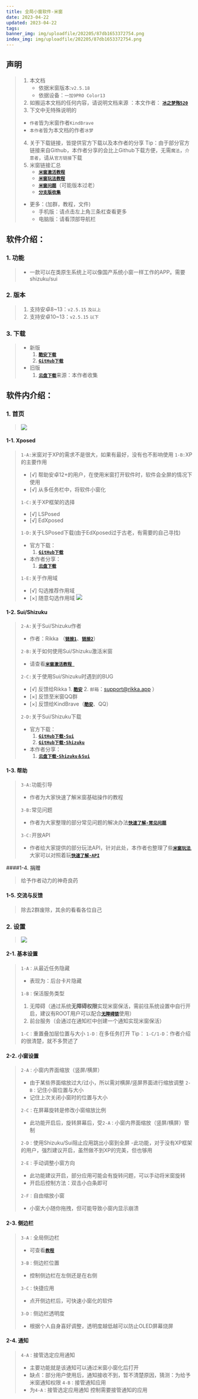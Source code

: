 ```yaml
---
title: 全局小窗软件-米窗
date: 2023-04-22
updated: 2023-04-22
tags:
banner_img: img/uploadfile/202205/87db1653372754.png
index_img: img/uploadfile/202205/87db1653372754.png
---
```


## <i id="声明"></i>声明
> 1. 本文档
> 	 - 依据米窗版本:`v2.5.18`
> 	 - 依据设备：`一加9PRO Color13`
> 2. 如搬运本文档的任何内容，请说明文档来源
：本文作者： <u>[**`冰之梦殇520`**](https://www.coolapk.com/u/3571197 "冰之梦殇520")</u>
> 3. 下文中无特殊说明的
> - `作者`皆为米窗作者`KindBrave`
> - `本作者`皆为本文档的作者`冰梦`
> 4. 关于下载链接，皆提供官方下载以及本作者的分享
> Tip：由于部分官方链接来自Github，本作者分享的会比上Github下载方便，无需`魔法`，`介意者`，请从`官方链接`下载
> 5. 米窗链接汇总
> 	 - <u>[**`米窗激活教程`**](https://bzmshang.top/Mi-Freeform_activation "米窗激活教程")</u>
> 	 - <u>[**`米窗玩法教程`**](https://bzmshang.top/Mi-Freeform_Play "米窗玩法教程")</u>
> 	 - <u>[**`米窗问题`**](https://bzmshang.top/Mi-Freeform_Trivia "米窗问题")</u>（可能版本过老）
> 	 - <u>[**`分支版收集`**](https://bzmshang.top/Mi-Freeform-Branches_Collecting "米窗更新日志")</u>
>
> - 更多：(加群，教程，文件)
> 	 - 手机版：请点击左上角三条杠查看更多
> 	 - 电脑版：请看顶部导航栏

## <i id="软件介绍"></i>软件介绍：
### <i id="功能"></i>1. 功能
> - 一款可以在类原生系统上可以像国产系统小窗一样工作的APP。需要shizuku/sui

### <i id="版本"></i>2. 版本
> 1. 支持安卓8~13：`v2.5.15` `及以上`
> 2. 支持安卓10~13：`v2.5.15` `以下`

### <i id="下载"></i>3. 下载
> - 新版
> 	1. <u>[**`酷安下载`**](https://www.coolapk.com/apk/com.sunshine.freeform "酷安下载")</u>
> 	2. <u>[**`GitHub下载`**](https://github.com/sunshine0523/Mi-FreeForm "GitHub下载")</u>
> - 旧版
> 	1. <u>[**`云盘下载`**](https://cloud.bzmshang.top/Software/Mi-Freeform/%E5%AE%98%E6%96%B9%E7%89%88 "云盘下载")</u>来源：本作者收集

## <i id="软件内介绍"></i>软件内介绍：
### <i id="首页"></i>1. 首页
> [![](img/uploadfile/202211/cd731669456936.jpg)](img/uploadfile/202211/cd731669456936.jpg)

#### <i id="Xposed"></i>1-1. Xposed
> `1-A:`米窗对于XP的需求不是很大，如果有最好，没有也不影响使用
> `1-B:`XP的主要作用
> - [√] 帮助安卓12+的用户，在使用米窗打开软件时，软件会全屏的情况下使用
> - [√] 从多任务栏中，将软件小窗化
>
> `1-C:`关于XP框架的选择
> - [√] LSPosed
> - [√] EdXposed
>
>`1-D:`关于LSPosed下载(由于EdXposed过于古老，有需要的自己寻找)
> - 官方下载：
> 	1. <u>[**`GitHub下载`**](https://github.com/LSPosed/LSPosed "GitHub下载")</u>
> - 本作者分享：
> 	1. <u>[**`云盘下载`**](https://cloud.bzmshang.top/Software/LSP/LSPosed "云盘下载")</u>
>
>`1-E:`关于作用域
> - [√] 勾选推荐作用域
> - [×] 随意勾选作用域
>[![](img/uploadfile/202211/6ed51669456936.jpg)](img/uploadfile/202211/6ed51669456936.jpg)

#### <i id="Sui/Shizuku"></i>1-2. Sui/Shizuku
> `2-A:`关于Sui/Shizuku作者
> 	- 作者：Rikka	（<u>[**`链接1`**](https://rikka.app/zh-hans/ "链接1")</u>、<u>[**`链接2`**](https://github.com/RikkaApps "链接2")</u>）
>
> `2-B:`关于如何使用Sui/Shizuku激活米窗
> 	- 请查看<u>[**`米窗激活教程 `**](https://bzmshang.top/Mi-Freeform_activation "米窗激活教程")</u>
>
> `2-C:`关于使用Sui/Shizuku时遇到的BUG
> - [√] 反馈给Rikka
	 1. <u>[**`酷安`**](http://www.coolapk.com/u/238725 "酷安")</u>
	 2. `邮箱`：<support@rikka.app> ）
> - [×] 反馈至米窗QQ群
> - [×] 反馈给KindBrave（<u>[**`酷安`**](http://www.coolapk.com/u/810697 "酷安")</u>、QQ）
>
> `2-D:`关于Sui/Shizuku下载
> - 官方下载：
> 	1. <u>[**`GitHub下载-Sui`**](https://github.com/RikkaApps/Sui "GitHub下载-Sui")</u>
> 	2. <u>[**`GitHub下载-Shizuku`**](https://shizuku.rikka.app/zh-hans/download/ "GitHub下载-Shizuku")</u>
> - 本作者分享：
> 	1. <u>[**`云盘下载-Shizuku＆Sui`**](https://cloud.bzmshang.top/Software/Shizuku-Sui "云盘下载-Shizuku＆Sui")</u>

#### <i id="帮助"></i>1-3. 帮助
> `3-A:`功能引导
> - 作者为大家快速了解米窗基础操作的教程
>
> `3-B:`常见问题
> - 作者为大家整理的部分常见问题的解决办法<u>[**`快速了解-常见问题`**](https://github.com/sunshine0523/Mi-FreeForm/blob/master/qa_zh-Hans.md "快速了解")</u>
>
> `3-C:`开放API
> - 作者给大家提供的部分玩法API，针对此处，本作者也整理了些<u>[**`米窗玩法`**](https://bzmshang.top/Mi-Freeform_Play "米窗玩法")</u>,大家可以对照着玩<u>[**`快速了解-API`**](https://github.com/sunshine0523/Mi-FreeForm/blob/master/open_api_zh-Hans.md "快速了解API")</u>

####<i id="捐赠"></i>1-4. 捐赠
> 给予作者动力的神奇良药

#### <i id="交流与反馈"></i>1-5. 交流与反馈
> 除去2群废除，其余的看看各位自己

### <i id="设置"></i>2. 设置
>[![](img/uploadfile/202211/687e1669456936.jpg)](img/uploadfile/202211/687e1669456936.jpg)

#### <i id="基本设置"></i>2-1. 基本设置
> `1-A：`从最近任务隐藏
> - 表现为：后台卡片隐藏
>
> `1-B：`保活服务类型
> 1. 无障碍（通过系统**无障碍权限**实现米窗保活，需前往系统设置中自行开启，建议有ROOT用户可以配合<u>[**`无障碍锁`**](https://www.coolapk.com/apk/com.huze.ASGuardUI "无障碍锁")</u>使用）
> 2. 前台服务（会通过在通知栏中创建一个通知实现米窗保活）
>
> `1-C：`重置叠加层位置与大小
> `1-D：`在多任务打开
> Tip： `1-C/1-D`：作者介绍的很清楚，就不多赘述了

#### <i id="小窗设置"></i>2-2. 小窗设置
> `2-A：`小窗内界面缩放（竖屏/横屏）
> - 由于某些界面缩放过大/过小，所以需对横屏/竖屏界面进行缩放调整
> `2-B：`记住小窗位置与大小
> - 记住上次关闭小窗时的位置与大小
>
> `2-C：`在屏幕旋转是修改小窗缩放比例
> - 此功能开启后，旋转屏幕后，受`2-A：`小窗内界面缩放（竖屏/横屏）管制
>
> `2-D：`使用Shizuku/Sui阻止应用跳出小窗到全屏
> -此功能，对于没有XP框架的用户，强烈建议开启，虽然做不到XP的完美，但也够用
>
> `2-E：`手动调整小窗方向
> - 此功能建议开启，部分应用可能会有旋转问题，可以手动将米窗旋转
> - 开启后控制方法：双击小白条即可
>
> `2-F：`自由缩放小窗
> - 小窗大小随你拖拽，但可能导致小窗内显示崩溃

#### <i id="侧边栏"></i>2-3. 侧边栏
> `3-A：`全局侧边栏
> - 可查看<u>[**`教程`**](https://bzmshang.top/Mi-Freeform_Play#test11 "教程")</u>
>
> `3-B：`侧边栏位置
> - 控制侧边栏在左侧还是在右侧
>
> `3-C：`快捷应用
> - 点开侧边栏后，可快速小窗化的软件
>
> `3-D：`侧边栏透明度
> - 根据个人自身喜好调整，透明度越低越可以防止OLED屏幕烧屏

#### <i id="通知"></i>2-4. 通知
> `4-A：`接管选定应用通知
> - 主要功能就是该通知可以通过米窗小窗化后打开
> - 缺点：部分用户使用后，通知接收不到，暂不清楚原因，猜测：为给予米窗通知权限
> `4-B：`接管通知应用
> - 为`4-A：`接管选定应用通知 控制需要接管通知的应用
